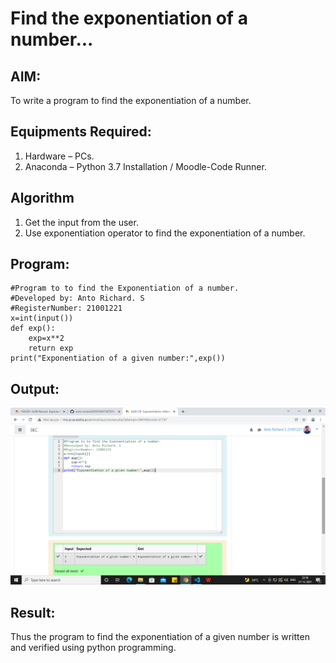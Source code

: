 # Find the exponentiation of a number...

## AIM:
To write a program to find the exponentiation of a number.

## Equipments Required:
1. Hardware – PCs.
2. Anaconda – Python 3.7 Installation / Moodle-Code Runner.

## Algorithm
1. Get the input from the user.
2. Use exponentiation operator to find the exponentiation of a number.

## Program:
```
#Program to to find the Exponentiation of a number.
#Developed by: Anto Richard. S
#RegisterNumber: 21001221
x=int(input())
def exp():
    exp=x**2
    return exp
print("Exponentiation of a given number:",exp())
```

## Output:
![exponentiation of a number](expo1.png)


## Result:
Thus the program to find the exponentiation of a given number is written and verified using python programming.
